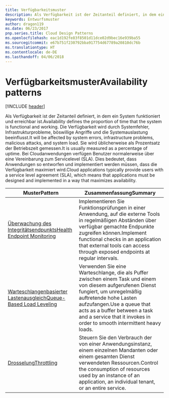 ```yaml
---
title: Verfügbarkeitsmuster
description: Als Verfügbarkeit ist der Zeitanteil definiert, in dem ein System funktioniert und erreichbar ist. Die Verfügbarkeit wird durch Systemfehler, Infrastrukturprobleme, böswillige Angriffe und die Systemauslastung beeinflusst. Sie wird üblicherweise als Prozentsatz der Betriebszeit gemessen. Bei Cloudanwendungen verfügen Benutzer normalerweise über eine Vereinbarung zum Servicelevel (SLA). Dies bedeutet, dass Anwendungen so entworfen und implementiert werden müssen, dass die Verfügbarkeit maximiert wird.
keywords: Entwurfsmuster
author: dragon119
ms.date: 06/23/2017
pnp.series.title: Cloud Design Patterns
ms.openlocfilehash: eac1d192fe83f8501d11dce02d9bec16e939ba55
ms.sourcegitcommit: e67b751f230792bba917754d67789a20810dc76b
ms.translationtype: HT
ms.contentlocale: de-DE
ms.lasthandoff: 04/06/2018
---
```

# <a name="availability-patterns"></a><span data-ttu-id="471a0-107">Verfügbarkeitsmuster</span><span class="sxs-lookup"><span data-stu-id="471a0-107">Availability patterns</span></span>

[!INCLUDE [header](../../_includes/header.md)]

<span data-ttu-id="471a0-108">Als Verfügbarkeit ist der Zeitanteil definiert, in dem ein System funktioniert und erreichbar ist.</span><span class="sxs-lookup"><span data-stu-id="471a0-108">Availability defines the proportion of time that the system is functional and working.</span></span> <span data-ttu-id="471a0-109">Die Verfügbarkeit wird durch Systemfehler, Infrastrukturprobleme, böswillige Angriffe und die Systemauslastung beeinflusst.</span><span class="sxs-lookup"><span data-stu-id="471a0-109">It will be affected by system errors, infrastructure problems, malicious attacks, and system load.</span></span> <span data-ttu-id="471a0-110">Sie wird üblicherweise als Prozentsatz der Betriebszeit gemessen.</span><span class="sxs-lookup"><span data-stu-id="471a0-110">It is usually measured as a percentage of uptime.</span></span> <span data-ttu-id="471a0-111">Bei Cloudanwendungen verfügen Benutzer normalerweise über eine Vereinbarung zum Servicelevel (SLA). Dies bedeutet, dass Anwendungen so entworfen und implementiert werden müssen, dass die Verfügbarkeit maximiert wird.</span><span class="sxs-lookup"><span data-stu-id="471a0-111">Cloud applications typically provide users with a service level agreement (SLA), which means that applications must be designed and implemented in a way that maximizes availability.</span></span>


|                            <span data-ttu-id="471a0-112">Muster</span><span class="sxs-lookup"><span data-stu-id="471a0-112">Pattern</span></span>                             |                                                           <span data-ttu-id="471a0-113">Zusammenfassung</span><span class="sxs-lookup"><span data-stu-id="471a0-113">Summary</span></span>                                                            |
|----------------------------------------------------------------|------------------------------------------------------------------------------------------------------------------------------|
| [<span data-ttu-id="471a0-114">Überwachung des Integritätsendpunkts</span><span class="sxs-lookup"><span data-stu-id="471a0-114">Health Endpoint Monitoring</span></span>](../health-endpoint-monitoring.md) | <span data-ttu-id="471a0-115">Implementieren Sie Funktionsprüfungen in einer Anwendung, auf die externe Tools in regelmäßigen Abständen über verfügbar gemachte Endpunkte zugreifen können.</span><span class="sxs-lookup"><span data-stu-id="471a0-115">Implement functional checks in an application that external tools can access through exposed endpoints at regular intervals.</span></span> |
|  [<span data-ttu-id="471a0-116">Warteschlangenbasierter Lastenausgleich</span><span class="sxs-lookup"><span data-stu-id="471a0-116">Queue-Based Load Leveling</span></span>](../queue-based-load-leveling.md)  | <span data-ttu-id="471a0-117">Verwenden Sie eine Warteschlange, die als Puffer zwischen einem Task und einem von diesem aufgerufenen Dienst fungiert, um unregelmäßig auftretende hohe Lasten aufzufangen.</span><span class="sxs-lookup"><span data-stu-id="471a0-117">Use a queue that acts as a buffer between a task and a service that it invokes in order to smooth intermittent heavy loads.</span></span>  |
|                 [<span data-ttu-id="471a0-118">Drosselung</span><span class="sxs-lookup"><span data-stu-id="471a0-118">Throttling</span></span>](../throttling.md)                 |   <span data-ttu-id="471a0-119">Steuern Sie den Verbrauch der von einer Anwendungsinstanz, einem einzelnen Mandanten oder einem gesamten Dienst verwendeten Ressourcen.</span><span class="sxs-lookup"><span data-stu-id="471a0-119">Control the consumption of resources used by an instance of an application, an individual tenant, or an entire service.</span></span>    |

